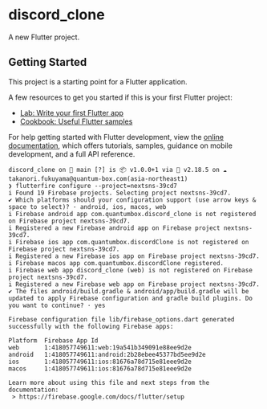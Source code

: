 # discord_clone

A new Flutter project.


## Getting Started

This project is a starting point for a Flutter application.

A few resources to get you started if this is your first Flutter project:

- [Lab: Write your first Flutter app](https://docs.flutter.dev/get-started/codelab)
- [Cookbook: Useful Flutter samples](https://docs.flutter.dev/cookbook)

For help getting started with Flutter development, view the
[online documentation](https://docs.flutter.dev/), which offers tutorials,
samples, guidance on mobile development, and a full API reference.

```shell
discord_clone on  main [?] is 📦 v1.0.0+1 via 🎯 v2.18.5 on ☁️  takanori.fukuyama@quantum-box.com(asia-northeast1)
❯ flutterfire configure --project=nextsns-39cd7
i Found 19 Firebase projects. Selecting project nextsns-39cd7.
✔ Which platforms should your configuration support (use arrow keys & space to select)? · android, ios, macos, web
i Firebase android app com.quantumbox.discord_clone is not registered on Firebase project nextsns-39cd7.
i Registered a new Firebase android app on Firebase project nextsns-39cd7.
i Firebase ios app com.quantumbox.discordClone is not registered on Firebase project nextsns-39cd7.
i Registered a new Firebase ios app on Firebase project nextsns-39cd7.
i Firebase macos app com.quantumbox.discordClone registered.
i Firebase web app discord_clone (web) is not registered on Firebase project nextsns-39cd7.
i Registered a new Firebase web app on Firebase project nextsns-39cd7.
✔ The files android/build.gradle & android/app/build.gradle will be updated to apply Firebase configuration and gradle build plugins. Do you want to continue? · yes

Firebase configuration file lib/firebase_options.dart generated successfully with the following Firebase apps:

Platform  Firebase App Id
web       1:418057749611:web:19a541b349091e88ee9d2e
android   1:418057749611:android:2b28ebee45377bd5ee9d2e
ios       1:418057749611:ios:81676a78d715e81eee9d2e
macos     1:418057749611:ios:81676a78d715e81eee9d2e

Learn more about using this file and next steps from the documentation:
 > https://firebase.google.com/docs/flutter/setup
```
